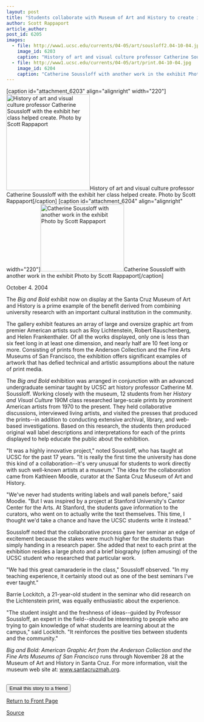 ```yaml
---
layout: post
title: "Students collaborate with Museum of Art and History to create innovative 'Big and Bold' gallery exhibit"
author: Scott Rappaport
article_author: 
post_id: 6205
images:
  - file: http://www1.ucsc.edu/currents/04-05/art/sousloff2.04-10-04.jpg
    image_id: 6203
    caption: "History of art and visual culture professor Catherine Soussloff with the exhibit her class helped create. Photo by Scott Rappaport"
  - file: http://www1.ucsc.edu/currents/04-05/art/print.04-10-04.jpg
    image_id: 6204
    caption: "Catherine Soussloff with another work in the exhibit Photo by Scott Rappaport"
---
```


[caption id="attachment_6203" align="alignright" width="220"]<a href="http://dev-ucsc-news.pantheonsite.io/wp-content/uploads/2004/10/sousloff2.04-10-04.jpg"><img class="size-full wp-image-6203" src="http://dev-ucsc-news.pantheonsite.io/wp-content/uploads/2004/10/sousloff2.04-10-04.jpg" alt="History of art and visual culture professor Catherine Soussloff with the exhibit her class helped create. Photo by Scott Rappaport" width="220" height="253" /></a>History of art and visual culture professor Catherine Soussloff with the exhibit her class helped create. Photo by Scott Rappaport[/caption]
[caption id="attachment_6204" align="alignright" width="220"]<a href="http://dev-ucsc-news.pantheonsite.io/wp-content/uploads/2004/10/print.04-10-04.jpg"><img class="size-full wp-image-6204" src="http://dev-ucsc-news.pantheonsite.io/wp-content/uploads/2004/10/print.04-10-04.jpg" alt="Catherine Soussloff with another work in the exhibit Photo by Scott Rappaport" width="220" height="177" /></a>Catherine Soussloff with another work in the exhibit Photo by Scott Rappaport[/caption]
<a name="content" id="content"></a>
<p>
  October 4. 2004
</p>
<p>
  The <i>Big and Bold</i> exhibit now on display at the Santa Cruz Museum of Art and History is a prime example of the benefit derived from combining university research with an important cultural institution in the community.
</p>
<p>
  The gallery exhibit features an array of large and oversize graphic art from premier American artists such as Roy Lichtenstein, Robert Rauschenberg, and Helen Frankenthaler. Of all the works displayed, only one is less than six feet long in at least one dimension, and nearly half are 10 feet long or more. Consisting of prints from the Anderson Collection and the Fine Arts Museums of San Francisco, the exhibition offers significant examples of artwork that has defied technical and artistic assumptions about the nature of print media.
</p>
<p>
  The <i>Big and Bold</i> exhibition was arranged in conjunction with an advanced undergraduate seminar taught by UCSC art history professor Catherine M. Soussloff. Working closely with the museum, 12 students from her <i>History and Visual Culture</i> 190M class researched large-scale prints by prominent American artists from 1970 to the present. They held collaborative discussions, interviewed living artists, and visited the presses that produced the prints--in addition to conducting extensive archival, library, and web-based investigations. Based on this research, the students then produced original wall label descriptions and interpretations for each of the prints displayed to help educate the public about the exhibition.
</p>
<p>
  "It was a highly innovative project," noted Soussloff, who has taught at UCSC for the past 17 years. "It is really the first time the university has done this kind of a collaboration--it's very unusual for students to work directly with such well-known artists at a museum." The idea for the collaboration came from Kathleen Moodie, curator at the Santa Cruz Museum of Art and History.
</p>
<p>
  "We've never had students writing labels and wall panels before," said Moodie. "But I was inspired by a project at Stanford University's Cantor Center for the Arts. At Stanford, the students gave information to the curators, who went on to actually write the text themselves. This time, I thought we'd take a chance and have the UCSC students write it instead."
</p>
<p>
  Soussloff noted that the collaborative process gave her seminar an edge of excitement because the stakes were much higher for the students than simply handing in a research paper. She added that next to each print at the exhibition resides a large photo and a brief biography (often amusing) of the UCSC student who researched that particular work.
</p>
<p>
  "We had this great camaraderie in the class," Soussloff observed. "In my teaching experience, it certainly stood out as one of the best seminars I've ever taught."
</p>
<p>
  Barrie Lockitch, a 21-year-old student in the seminar who did research on the Lichtenstein print, was equally enthusiastic about the experience.
</p>
<p>
  "The student insight and the freshness of ideas--guided by Professor Soussloff, an expert in the field--should be interesting to people who are trying to gain knowledge of what students are learning about at the campus," said Lockitch. "It reinforces the positive ties between students and the community."
</p>
<p>
  <i>Big and Bold: American Graphic Art from the Anderson Collection and the Fine Arts Museums of San Francisco</i> runs through November 28 at the Museum of Art and History in Santa Cruz. For more information, visit the museum web site at: <a href="http://www.santacruzmah.org">www.santacruzmah.org</a>.
</p><br>
<form>
  <input name="t1" size="-1" type="hidden"><input name="SUBMIT" type="submit" value="Email this story to a friend">
</form>
<p>
  <a href="http://currents.ucsc.edu/">Return to Front Page</a>
</p>
<p><a href="http://www1.ucsc.edu/currents/04-05/10-04/museum.asp" title="Permalink to museum">Source</a></p>
